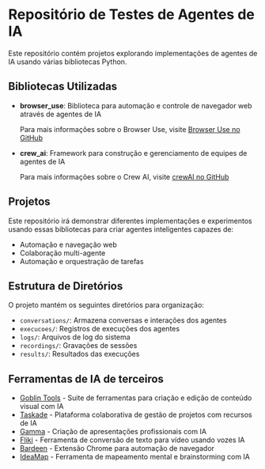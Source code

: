 # Repositório de Testes de Agentes de IA

Este repositório contém projetos explorando implementações de agentes de IA usando várias bibliotecas Python.

## Bibliotecas Utilizadas

- **browser_use**: Biblioteca para automação e controle de navegador web através de agentes de IA

    Para mais informações sobre o Browser Use, visite [Browser Use no GitHub](https://github.com/browser-use/browser-use)

- **crew_ai**: Framework para construção e gerenciamento de equipes de agentes de IA

    Para mais informações sobre o Crew AI, visite [crewAI no GitHub](https://github.com/crewAIInc/crewAI)


## Projetos

Este repositório irá demonstrar diferentes implementações e experimentos usando essas bibliotecas para criar agentes inteligentes capazes de:
- Automação e navegação web
- Colaboração multi-agente
- Automação e orquestração de tarefas

## Estrutura de Diretórios

O projeto mantém os seguintes diretórios para organização:
- `conversations/`: Armazena conversas e interações dos agentes
- `execucoes/`: Registros de execuções dos agentes
- `logs/`: Arquivos de log do sistema
- `recordings/`: Gravações de sessões
- `results/`: Resultados das execuções

## Ferramentas de IA de terceiros

- [Goblin Tools](https://goblin.tools/) - Suite de ferramentas para criação e edição de conteúdo visual com IA
- [Taskade](https://www.taskade.com/) - Plataforma colaborativa de gestão de projetos com recursos de IA
- [Gamma](https://gamma.work/pt/ai-power-point) - Criação de apresentações profissionais com IA
- [Fliki](https://app.fliki.ai/) - Ferramenta de conversão de texto para vídeo usando vozes IA
- [Bardeen](https://chromewebstore.google.com/detail/bardeen-automate-browser/ihhkmalpkhkoedlmcnilbbhhbhnicjga) - Extensão Chrome para automação de navegador
- [IdeaMap](https://ideamap.ai/home) - Ferramenta de mapeamento mental e brainstorming com IA